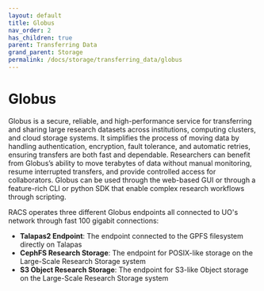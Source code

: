 ```yaml
---
layout: default
title: Globus
nav_order: 2
has_children: true
parent: Transferring Data
grand_parent: Storage
permalink: /docs/storage/transferring_data/globus
---
```


# Globus

Globus is a secure, reliable, and high-performance service for transferring and sharing large research datasets across institutions, computing clusters, and cloud storage systems. It simplifies the process of moving data by handling authentication, encryption, fault tolerance, and automatic retries, ensuring transfers are both fast and dependable. Researchers can benefit from Globus’s ability to move terabytes of data without manual monitoring, resume interrupted transfers, and provide controlled access for collaborators. Globus can be used through the web-based GUI or through a feature-rich CLI or python SDK that enable complex research workflows through scripting.

RACS operates three different Globus endpoints all connected to UO's network through fast 100 gigabit connections:

- **Talapas2 Endpoint**: The endpoint connected to the GPFS filesystem directly on Talapas
- **CephFS Research Storage**: The endpoint for POSIX-like storage on the Large-Scale Research Storage system
- **S3 Object Research Storage**: The endpoint for S3-like Object storage on the Large-Scale Research Storage system
